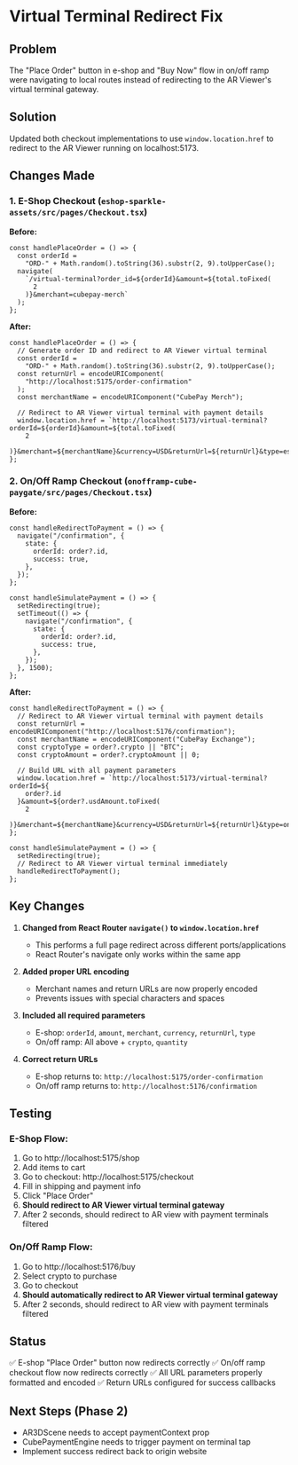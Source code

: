 # Virtual Terminal Redirect Fix

## Problem

The "Place Order" button in e-shop and "Buy Now" flow in on/off ramp were navigating to local routes instead of redirecting to the AR Viewer's virtual terminal gateway.

## Solution

Updated both checkout implementations to use `window.location.href` to redirect to the AR Viewer running on localhost:5173.

## Changes Made

### 1. E-Shop Checkout (`eshop-sparkle-assets/src/pages/Checkout.tsx`)

**Before:**

```tsx
const handlePlaceOrder = () => {
  const orderId =
    "ORD-" + Math.random().toString(36).substr(2, 9).toUpperCase();
  navigate(
    `/virtual-terminal?order_id=${orderId}&amount=${total.toFixed(
      2
    )}&merchant=cubepay-merch`
  );
};
```

**After:**

```tsx
const handlePlaceOrder = () => {
  // Generate order ID and redirect to AR Viewer virtual terminal
  const orderId =
    "ORD-" + Math.random().toString(36).substr(2, 9).toUpperCase();
  const returnUrl = encodeURIComponent(
    "http://localhost:5175/order-confirmation"
  );
  const merchantName = encodeURIComponent("CubePay Merch");

  // Redirect to AR Viewer virtual terminal with payment details
  window.location.href = `http://localhost:5173/virtual-terminal?orderId=${orderId}&amount=${total.toFixed(
    2
  )}&merchant=${merchantName}&currency=USD&returnUrl=${returnUrl}&type=eshop`;
};
```

### 2. On/Off Ramp Checkout (`onofframp-cube-paygate/src/pages/Checkout.tsx`)

**Before:**

```tsx
const handleRedirectToPayment = () => {
  navigate("/confirmation", {
    state: {
      orderId: order?.id,
      success: true,
    },
  });
};

const handleSimulatePayment = () => {
  setRedirecting(true);
  setTimeout(() => {
    navigate("/confirmation", {
      state: {
        orderId: order?.id,
        success: true,
      },
    });
  }, 1500);
};
```

**After:**

```tsx
const handleRedirectToPayment = () => {
  // Redirect to AR Viewer virtual terminal with payment details
  const returnUrl = encodeURIComponent("http://localhost:5176/confirmation");
  const merchantName = encodeURIComponent("CubePay Exchange");
  const cryptoType = order?.crypto || "BTC";
  const cryptoAmount = order?.cryptoAmount || 0;

  // Build URL with all payment parameters
  window.location.href = `http://localhost:5173/virtual-terminal?orderId=${
    order?.id
  }&amount=${order?.usdAmount.toFixed(
    2
  )}&merchant=${merchantName}&currency=USD&returnUrl=${returnUrl}&type=onofframp&crypto=${cryptoType}&quantity=${cryptoAmount}`;
};

const handleSimulatePayment = () => {
  setRedirecting(true);
  // Redirect to AR Viewer virtual terminal immediately
  handleRedirectToPayment();
};
```

## Key Changes

1. **Changed from React Router `navigate()` to `window.location.href`**

   - This performs a full page redirect across different ports/applications
   - React Router's navigate only works within the same app

2. **Added proper URL encoding**

   - Merchant names and return URLs are now properly encoded
   - Prevents issues with special characters and spaces

3. **Included all required parameters**

   - E-shop: `orderId`, `amount`, `merchant`, `currency`, `returnUrl`, `type`
   - On/off ramp: All above + `crypto`, `quantity`

4. **Correct return URLs**
   - E-shop returns to: `http://localhost:5175/order-confirmation`
   - On/off ramp returns to: `http://localhost:5176/confirmation`

## Testing

### E-Shop Flow:

1. Go to http://localhost:5175/shop
2. Add items to cart
3. Go to checkout: http://localhost:5175/checkout
4. Fill in shipping and payment info
5. Click "Place Order"
6. **Should redirect to AR Viewer virtual terminal gateway**
7. After 2 seconds, should redirect to AR view with payment terminals filtered

### On/Off Ramp Flow:

1. Go to http://localhost:5176/buy
2. Select crypto to purchase
3. Go to checkout
4. **Should automatically redirect to AR Viewer virtual terminal gateway**
5. After 2 seconds, should redirect to AR view with payment terminals filtered

## Status

✅ E-shop "Place Order" button now redirects correctly
✅ On/off ramp checkout flow now redirects correctly
✅ All URL parameters properly formatted and encoded
✅ Return URLs configured for success callbacks

## Next Steps (Phase 2)

- AR3DScene needs to accept paymentContext prop
- CubePaymentEngine needs to trigger payment on terminal tap
- Implement success redirect back to origin website
